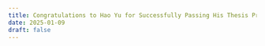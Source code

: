 ```yaml
---
title: Congratulations to Hao Yu for Successfully Passing His Thesis Proposal Defense!
date: 2025-01-09
draft: false
---
```

